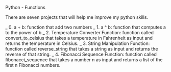 Python - Functions

There are seven projects that will help me improve my python skills.

_ 0. a + b: function that add two numbers
_ 1. a ^ b: function that computes a to the power of b
_ 2. Temperature Converter Function: function called convert_to_celsius that takes a temperature in Fahrenheit as input and returns the temperature in Celsius.
_ 3. String Manipulation Function: function called reverse_string that takes a string as input and returns the reverse of that string.
_ 4. Fibonacci Sequence Function: function called fibonacci_sequence that takes a number n as input and returns a list of the first n Fibonacci numbers.


